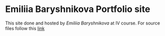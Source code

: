 # Emiliia Baryshnikova Portfolio site

This site done and hosted by *Emiliia Baryshnikova* at IV course. For source files follow this [link][0]

[0]: https://github.com/uurha/sunnie-portfolio/tree/main/docs
